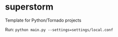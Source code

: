superstorm
==========

Template for Python/Tornado projects

Run:
`python main.py --settings=settings/local.conf`
